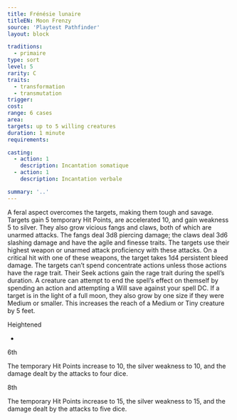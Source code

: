 ```yaml
---
title: Frénésie lunaire
titleEN: Moon Frenzy
source: 'Playtest Pathfinder'
layout: block

traditions:
  - primaire
type: sort
level: 5
rarity: C
traits:
  - transformation
  - transmutation
trigger: 
cost: 
range: 6 cases
area: 
targets: up to 5 willing creatures
duration: 1 minute
requirements: 

casting:
  - action: 1
    description: Incantation somatique
  - action: 1
    description: Incantation verbale

summary: '..'
---
```

A feral aspect overcomes the targets, making them tough and savage. Targets gain 5 temporary Hit Points, are accelerated 10, and gain weakness 5 to silver. They also grow vicious fangs and claws, both of which are unarmed attacks. The fangs deal 3d8 piercing damage; the claws deal 3d6 slashing damage and have the agile and finesse traits. The targets use their highest weapon or unarmed attack proficiency with these attacks. On a critical hit with one of these weapons, the target takes 1d4 persistent bleed damage. The targets can’t spend concentrate actions unless those actions have the rage trait. Their Seek actions gain the rage trait during the spell’s duration. A creature can attempt to end the spell’s effect on themself by spending an action and attempting a Will save against your spell DC. If a target is in the light of a full moon, they also grow by one size if they were Medium or smaller. This increases the reach of a Medium or Tiny creature by 5 feet.

Heightened

-

6th

The temporary Hit Points increase to 10, the silver weakness to 10, and the damage dealt by the attacks to four dice.

8th

The temporary Hit Points increase to 15, the silver weakness to 15, and the damage dealt by the attacks to five dice.